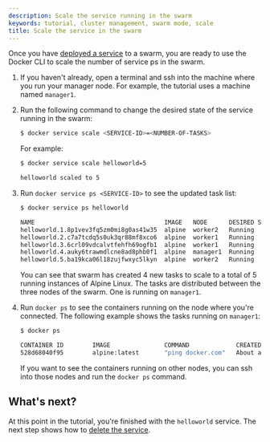 ```yaml
---
description: Scale the service running in the swarm
keywords: tutorial, cluster management, swarm mode, scale
title: Scale the service in the swarm
---
```


Once you have [deployed a service](deploy-service.md) to a swarm, you are ready
to use the Docker CLI to scale the number of service ps in
the swarm.

1.  If you haven't already, open a terminal and ssh into the machine where you
    run your manager node. For example, the tutorial uses a machine named
    `manager1`.

2.  Run the following command to change the desired state of the
    service running in the swarm:

    ```bash
    $ docker service scale <SERVICE-ID>=<NUMBER-OF-TASKS>
    ```

    For example:

    ```bash
    $ docker service scale helloworld=5

    helloworld scaled to 5
    ```

3.  Run `docker service ps <SERVICE-ID>` to see the updated task list:

    ```bash
    $ docker service ps helloworld

    NAME                                    IMAGE   NODE      DESIRED STATE  CURRENT STATE
    helloworld.1.8p1vev3fq5zm0mi8g0as41w35  alpine  worker2   Running        Running 7 minutes
    helloworld.2.c7a7tcdq5s0uk3qr88mf8xco6  alpine  worker1   Running        Running 24 seconds
    helloworld.3.6crl09vdcalvtfehfh69ogfb1  alpine  worker1   Running        Running 24 seconds
    helloworld.4.auky6trawmdlcne8ad8phb0f1  alpine  manager1  Running        Running 24 seconds
    helloworld.5.ba19kca06l18zujfwxyc5lkyn  alpine  worker2   Running        Running 24 seconds
    ```

    You can see that swarm has created 4 new tasks to scale to a total of 5
    running instances of Alpine Linux. The tasks are distributed between the
    three nodes of the swarm. One is running on `manager1`.

4.  Run `docker ps` to see the containers running on the node where you're
    connected. The following example shows the tasks running on `manager1`:

    ```bash
    $ docker ps

    CONTAINER ID        IMAGE               COMMAND             CREATED             STATUS              PORTS               NAMES
    528d68040f95        alpine:latest       "ping docker.com"   About a minute ago   Up About a minute                       helloworld.4.auky6trawmdlcne8ad8phb0f1
    ```

    If you want to see the containers running on other nodes, you can ssh into
    those nodes and run the `docker ps` command.

## What's next?

At this point in the tutorial, you're finished with the `helloworld` service.
The next step shows how to [delete the service](delete-service.md).
